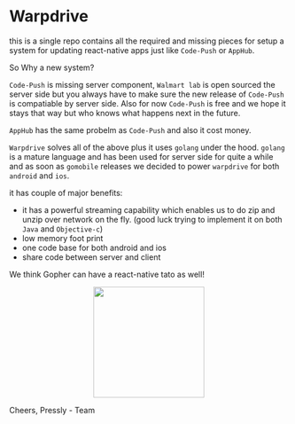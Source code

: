 # Warpdrive

this is a single repo contains all the required and missing pieces for setup a system for updating react-native apps just like `Code-Push` or `AppHub`. 

So Why a new system? 

`Code-Push` is missing server component, `Walmart lab` is open sourced the server side but you always have to make sure the new release of `Code-Push` is compatiable by server side. Also for now `Code-Push` is free and we hope it stays that way but who knows what happens next in the future.

`AppHub` has the same probelm as `Code-Push` and also it cost money.

`Warpdrive` solves all of the above plus it uses `golang` under the hood. `golang` is a mature language and has been used for server side for quite a while and as soon as `gomobile` releases we decided to power `warpdrive` for both `android` and `ios`.

it has couple of major benefits:

- it has a powerful streaming capability which enables us to do zip and unzip over network on the fly. (good luck trying to implement it on both `Java` and `Objective-c`)
- low memory foot print
- one code base for both android and ios
- share code between server and client


We think Gopher can have a react-native tato as well!

<p align="center">
    <img width="200" src="https://raw.githubusercontent.com/pressly/warpdrive/master/docs/assets/gopher-tattoo.jpg" />
</p>

Cheers,
Pressly - Team

